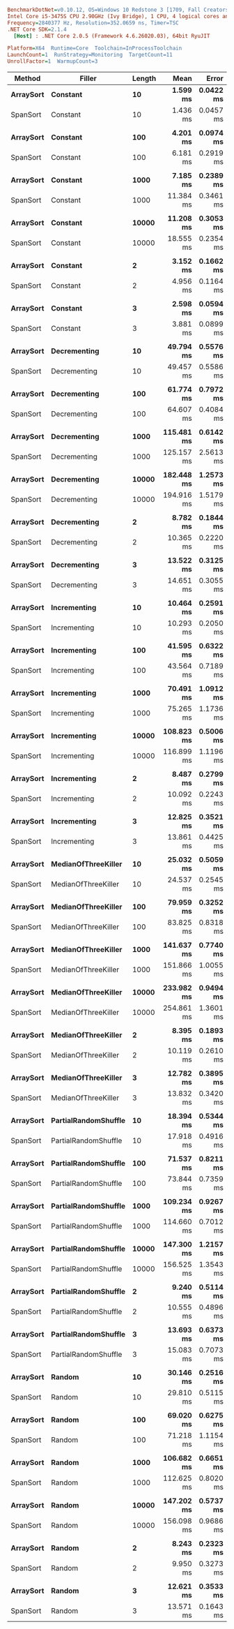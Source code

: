 ``` ini

BenchmarkDotNet=v0.10.12, OS=Windows 10 Redstone 3 [1709, Fall Creators Update] (10.0.16299.192)
Intel Core i5-3475S CPU 2.90GHz (Ivy Bridge), 1 CPU, 4 logical cores and 4 physical cores
Frequency=2840377 Hz, Resolution=352.0659 ns, Timer=TSC
.NET Core SDK=2.1.4
  [Host] : .NET Core 2.0.5 (Framework 4.6.26020.03), 64bit RyuJIT

Platform=X64  Runtime=Core  Toolchain=InProcessToolchain  
LaunchCount=1  RunStrategy=Monitoring  TargetCount=11  
UnrollFactor=1  WarmupCount=3  

```
|    Method |               Filler | Length |       Mean |     Error |    StdDev | Scaled | ScaledSD |
|---------- |--------------------- |------- |-----------:|----------:|----------:|-------:|---------:|
| **ArraySort** |             **Constant** |     **10** |   **1.599 ms** | **0.0422 ms** | **0.0305 ms** |   **1.00** |     **0.00** |
|  SpanSort |             Constant |     10 |   1.436 ms | 0.0457 ms | 0.0331 ms |   0.90 |     0.03 |
|           |                      |        |            |           |           |        |          |
| **ArraySort** |             **Constant** |    **100** |   **4.201 ms** | **0.0974 ms** | **0.0704 ms** |   **1.00** |     **0.00** |
|  SpanSort |             Constant |    100 |   6.181 ms | 0.2919 ms | 0.2111 ms |   1.47 |     0.05 |
|           |                      |        |            |           |           |        |          |
| **ArraySort** |             **Constant** |   **1000** |   **7.185 ms** | **0.2389 ms** | **0.1727 ms** |   **1.00** |     **0.00** |
|  SpanSort |             Constant |   1000 |  11.384 ms | 0.3461 ms | 0.2502 ms |   1.59 |     0.05 |
|           |                      |        |            |           |           |        |          |
| **ArraySort** |             **Constant** |  **10000** |  **11.208 ms** | **0.3053 ms** | **0.2207 ms** |   **1.00** |     **0.00** |
|  SpanSort |             Constant |  10000 |  18.555 ms | 0.2354 ms | 0.1702 ms |   1.66 |     0.03 |
|           |                      |        |            |           |           |        |          |
| **ArraySort** |             **Constant** |      **2** |   **3.152 ms** | **0.1662 ms** | **0.1202 ms** |   **1.00** |     **0.00** |
|  SpanSort |             Constant |      2 |   4.956 ms | 0.1164 ms | 0.0841 ms |   1.57 |     0.06 |
|           |                      |        |            |           |           |        |          |
| **ArraySort** |             **Constant** |      **3** |   **2.598 ms** | **0.0594 ms** | **0.0429 ms** |   **1.00** |     **0.00** |
|  SpanSort |             Constant |      3 |   3.881 ms | 0.0899 ms | 0.0650 ms |   1.49 |     0.03 |
|           |                      |        |            |           |           |        |          |
| **ArraySort** |         **Decrementing** |     **10** |  **49.794 ms** | **0.5576 ms** | **0.4032 ms** |   **1.00** |     **0.00** |
|  SpanSort |         Decrementing |     10 |  49.457 ms | 0.5586 ms | 0.4039 ms |   0.99 |     0.01 |
|           |                      |        |            |           |           |        |          |
| **ArraySort** |         **Decrementing** |    **100** |  **61.774 ms** | **0.7972 ms** | **0.5764 ms** |   **1.00** |     **0.00** |
|  SpanSort |         Decrementing |    100 |  64.607 ms | 0.4084 ms | 0.2953 ms |   1.05 |     0.01 |
|           |                      |        |            |           |           |        |          |
| **ArraySort** |         **Decrementing** |   **1000** | **115.481 ms** | **0.6142 ms** | **0.4441 ms** |   **1.00** |     **0.00** |
|  SpanSort |         Decrementing |   1000 | 125.157 ms | 2.5613 ms | 1.8520 ms |   1.08 |     0.02 |
|           |                      |        |            |           |           |        |          |
| **ArraySort** |         **Decrementing** |  **10000** | **182.448 ms** | **1.2573 ms** | **0.9091 ms** |   **1.00** |     **0.00** |
|  SpanSort |         Decrementing |  10000 | 194.916 ms | 1.5179 ms | 1.0976 ms |   1.07 |     0.01 |
|           |                      |        |            |           |           |        |          |
| **ArraySort** |         **Decrementing** |      **2** |   **8.782 ms** | **0.1844 ms** | **0.1333 ms** |   **1.00** |     **0.00** |
|  SpanSort |         Decrementing |      2 |  10.365 ms | 0.2220 ms | 0.1605 ms |   1.18 |     0.02 |
|           |                      |        |            |           |           |        |          |
| **ArraySort** |         **Decrementing** |      **3** |  **13.522 ms** | **0.3125 ms** | **0.2259 ms** |   **1.00** |     **0.00** |
|  SpanSort |         Decrementing |      3 |  14.651 ms | 0.3055 ms | 0.2209 ms |   1.08 |     0.02 |
|           |                      |        |            |           |           |        |          |
| **ArraySort** |         **Incrementing** |     **10** |  **10.464 ms** | **0.2591 ms** | **0.1873 ms** |   **1.00** |     **0.00** |
|  SpanSort |         Incrementing |     10 |  10.293 ms | 0.2050 ms | 0.1482 ms |   0.98 |     0.02 |
|           |                      |        |            |           |           |        |          |
| **ArraySort** |         **Incrementing** |    **100** |  **41.595 ms** | **0.6322 ms** | **0.4571 ms** |   **1.00** |     **0.00** |
|  SpanSort |         Incrementing |    100 |  43.564 ms | 0.7189 ms | 0.5198 ms |   1.05 |     0.02 |
|           |                      |        |            |           |           |        |          |
| **ArraySort** |         **Incrementing** |   **1000** |  **70.491 ms** | **1.0912 ms** | **0.7890 ms** |   **1.00** |     **0.00** |
|  SpanSort |         Incrementing |   1000 |  75.265 ms | 1.1736 ms | 0.8486 ms |   1.07 |     0.02 |
|           |                      |        |            |           |           |        |          |
| **ArraySort** |         **Incrementing** |  **10000** | **108.823 ms** | **0.5006 ms** | **0.3619 ms** |   **1.00** |     **0.00** |
|  SpanSort |         Incrementing |  10000 | 116.899 ms | 1.1196 ms | 0.8096 ms |   1.07 |     0.01 |
|           |                      |        |            |           |           |        |          |
| **ArraySort** |         **Incrementing** |      **2** |   **8.487 ms** | **0.2799 ms** | **0.2024 ms** |   **1.00** |     **0.00** |
|  SpanSort |         Incrementing |      2 |  10.092 ms | 0.2243 ms | 0.1621 ms |   1.19 |     0.03 |
|           |                      |        |            |           |           |        |          |
| **ArraySort** |         **Incrementing** |      **3** |  **12.825 ms** | **0.3521 ms** | **0.2546 ms** |   **1.00** |     **0.00** |
|  SpanSort |         Incrementing |      3 |  13.861 ms | 0.4425 ms | 0.3199 ms |   1.08 |     0.03 |
|           |                      |        |            |           |           |        |          |
| **ArraySort** |  **MedianOfThreeKiller** |     **10** |  **25.032 ms** | **0.5059 ms** | **0.3658 ms** |   **1.00** |     **0.00** |
|  SpanSort |  MedianOfThreeKiller |     10 |  24.537 ms | 0.2545 ms | 0.1840 ms |   0.98 |     0.02 |
|           |                      |        |            |           |           |        |          |
| **ArraySort** |  **MedianOfThreeKiller** |    **100** |  **79.959 ms** | **0.3252 ms** | **0.2351 ms** |   **1.00** |     **0.00** |
|  SpanSort |  MedianOfThreeKiller |    100 |  83.825 ms | 0.8318 ms | 0.6014 ms |   1.05 |     0.01 |
|           |                      |        |            |           |           |        |          |
| **ArraySort** |  **MedianOfThreeKiller** |   **1000** | **141.637 ms** | **0.7740 ms** | **0.5596 ms** |   **1.00** |     **0.00** |
|  SpanSort |  MedianOfThreeKiller |   1000 | 151.866 ms | 1.0055 ms | 0.7271 ms |   1.07 |     0.01 |
|           |                      |        |            |           |           |        |          |
| **ArraySort** |  **MedianOfThreeKiller** |  **10000** | **233.982 ms** | **0.9494 ms** | **0.6865 ms** |   **1.00** |     **0.00** |
|  SpanSort |  MedianOfThreeKiller |  10000 | 254.861 ms | 1.3601 ms | 0.9834 ms |   1.09 |     0.01 |
|           |                      |        |            |           |           |        |          |
| **ArraySort** |  **MedianOfThreeKiller** |      **2** |   **8.395 ms** | **0.1893 ms** | **0.1369 ms** |   **1.00** |     **0.00** |
|  SpanSort |  MedianOfThreeKiller |      2 |  10.119 ms | 0.2610 ms | 0.1887 ms |   1.21 |     0.03 |
|           |                      |        |            |           |           |        |          |
| **ArraySort** |  **MedianOfThreeKiller** |      **3** |  **12.782 ms** | **0.3895 ms** | **0.2817 ms** |   **1.00** |     **0.00** |
|  SpanSort |  MedianOfThreeKiller |      3 |  13.832 ms | 0.3420 ms | 0.2473 ms |   1.08 |     0.03 |
|           |                      |        |            |           |           |        |          |
| **ArraySort** | **PartialRandomShuffle** |     **10** |  **18.394 ms** | **0.5344 ms** | **0.3864 ms** |   **1.00** |     **0.00** |
|  SpanSort | PartialRandomShuffle |     10 |  17.918 ms | 0.4916 ms | 0.3555 ms |   0.97 |     0.03 |
|           |                      |        |            |           |           |        |          |
| **ArraySort** | **PartialRandomShuffle** |    **100** |  **71.537 ms** | **0.8211 ms** | **0.5937 ms** |   **1.00** |     **0.00** |
|  SpanSort | PartialRandomShuffle |    100 |  73.844 ms | 0.7359 ms | 0.5321 ms |   1.03 |     0.01 |
|           |                      |        |            |           |           |        |          |
| **ArraySort** | **PartialRandomShuffle** |   **1000** | **109.234 ms** | **0.9267 ms** | **0.6701 ms** |   **1.00** |     **0.00** |
|  SpanSort | PartialRandomShuffle |   1000 | 114.660 ms | 0.7012 ms | 0.5070 ms |   1.05 |     0.01 |
|           |                      |        |            |           |           |        |          |
| **ArraySort** | **PartialRandomShuffle** |  **10000** | **147.300 ms** | **1.2157 ms** | **0.8791 ms** |   **1.00** |     **0.00** |
|  SpanSort | PartialRandomShuffle |  10000 | 156.525 ms | 1.3543 ms | 0.9793 ms |   1.06 |     0.01 |
|           |                      |        |            |           |           |        |          |
| **ArraySort** | **PartialRandomShuffle** |      **2** |   **9.240 ms** | **0.5114 ms** | **0.3698 ms** |   **1.00** |     **0.00** |
|  SpanSort | PartialRandomShuffle |      2 |  10.555 ms | 0.4896 ms | 0.3540 ms |   1.14 |     0.06 |
|           |                      |        |            |           |           |        |          |
| **ArraySort** | **PartialRandomShuffle** |      **3** |  **13.693 ms** | **0.6373 ms** | **0.4608 ms** |   **1.00** |     **0.00** |
|  SpanSort | PartialRandomShuffle |      3 |  15.083 ms | 0.7073 ms | 0.5114 ms |   1.10 |     0.05 |
|           |                      |        |            |           |           |        |          |
| **ArraySort** |               **Random** |     **10** |  **30.146 ms** | **0.2516 ms** | **0.1819 ms** |   **1.00** |     **0.00** |
|  SpanSort |               Random |     10 |  29.810 ms | 0.5115 ms | 0.3699 ms |   0.99 |     0.01 |
|           |                      |        |            |           |           |        |          |
| **ArraySort** |               **Random** |    **100** |  **69.020 ms** | **0.6275 ms** | **0.4537 ms** |   **1.00** |     **0.00** |
|  SpanSort |               Random |    100 |  71.218 ms | 1.1154 ms | 0.8065 ms |   1.03 |     0.01 |
|           |                      |        |            |           |           |        |          |
| **ArraySort** |               **Random** |   **1000** | **106.682 ms** | **0.6651 ms** | **0.4809 ms** |   **1.00** |     **0.00** |
|  SpanSort |               Random |   1000 | 112.625 ms | 0.8020 ms | 0.5799 ms |   1.06 |     0.01 |
|           |                      |        |            |           |           |        |          |
| **ArraySort** |               **Random** |  **10000** | **147.202 ms** | **0.5737 ms** | **0.4148 ms** |   **1.00** |     **0.00** |
|  SpanSort |               Random |  10000 | 156.098 ms | 0.9686 ms | 0.7004 ms |   1.06 |     0.01 |
|           |                      |        |            |           |           |        |          |
| **ArraySort** |               **Random** |      **2** |   **8.243 ms** | **0.2323 ms** | **0.1680 ms** |   **1.00** |     **0.00** |
|  SpanSort |               Random |      2 |   9.950 ms | 0.3273 ms | 0.2367 ms |   1.21 |     0.04 |
|           |                      |        |            |           |           |        |          |
| **ArraySort** |               **Random** |      **3** |  **12.621 ms** | **0.3533 ms** | **0.2554 ms** |   **1.00** |     **0.00** |
|  SpanSort |               Random |      3 |  13.571 ms | 0.1643 ms | 0.1188 ms |   1.08 |     0.02 |
